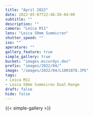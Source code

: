 ```yaml
---
title: "April 2022"
date: 2022-05-07T22:46:56-04:00
subtitle: ""
description: ""
camera: "Leica M11"
lens: "Leica 50mm Summicron"
shutter_speed: ""
iso: ""
aperature: ""
gallery_feature: true
simple_gallery: true
bucket: "images.mccurdyc.dev"
prefix: "images/2022/04/"
image: "/images/2022/04/L1001878.JPG"
tags:
- Leica M11
- Leica 50mm Summicron Dual-Range
draft: false
hide: false
---
```


{{< simple-gallery >}}
